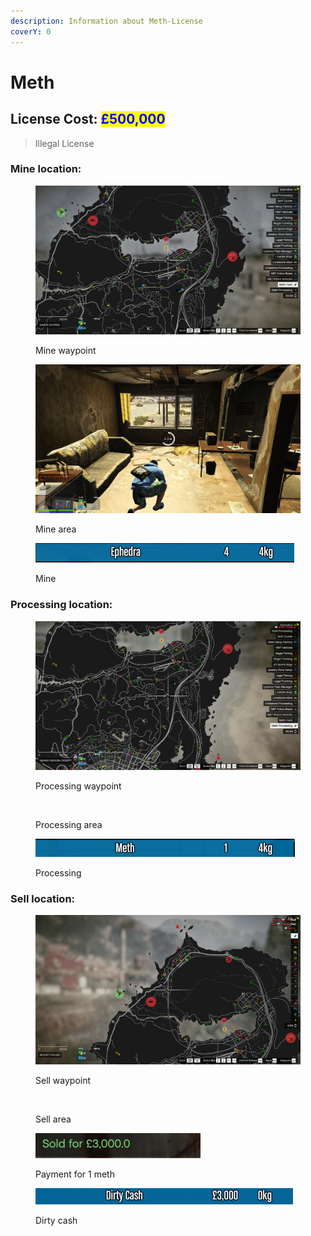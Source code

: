 ```yaml
---
description: Information about Meth-License
coverY: 0
---
```


# Meth

## License Cost: <mark style="color:blue;">£500,000</mark>

> Illegal License

### Mine location:

<div>

<figure><img src="../.gitbook/assets/Meth mine 1.png" alt=""><figcaption><p>Mine waypoint</p></figcaption></figure>

 

<figure><img src="../.gitbook/assets/Meth mine 2.png" alt=""><figcaption><p>Mine area</p></figcaption></figure>

</div>

<figure><img src="../.gitbook/assets/Meth mine 3.png" alt=""><figcaption><p>Mine</p></figcaption></figure>

### Processing location:

<div>

<figure><img src="../.gitbook/assets/Meth processing 1.png" alt=""><figcaption><p>Processing waypoint</p></figcaption></figure>

 

<figure><img src="../.gitbook/assets/Meth processing 2.png" alt=""><figcaption><p>Processing area</p></figcaption></figure>

</div>

<figure><img src="../.gitbook/assets/Meth processing 3.png" alt=""><figcaption><p>Processing</p></figcaption></figure>

### Sell location:

<div>

<figure><img src="../.gitbook/assets/Meth sell 1.png" alt=""><figcaption><p>Sell waypoint</p></figcaption></figure>

 

<figure><img src="../.gitbook/assets/Meth sell 2.png" alt=""><figcaption><p>Sell area</p></figcaption></figure>

</div>

<div>

<figure><img src="../.gitbook/assets/METH SELL 3.png" alt=""><figcaption><p>Payment for 1 meth</p></figcaption></figure>

 

<figure><img src="../.gitbook/assets/METH SELL 4.png" alt=""><figcaption><p>Dirty cash</p></figcaption></figure>

</div>
